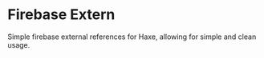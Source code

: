 Firebase Extern
===============

Simple firebase external references for Haxe, allowing for simple and clean usage.